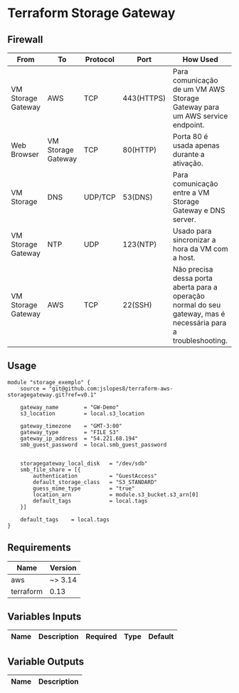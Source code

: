 # Terraform Storage Gateway

## Firewall


From | To  | Protocol | Port| How Used |
-----| --- | -------- |----- | ---------| 
VM Storage Gateway | AWS | TCP 	| 443(HTTPS) | Para comunicação de um VM AWS Storage Gateway para um AWS service endpoint.
Web Browser | VM Storage Gateway | TCP | 80(HTTP) | Porta 80 é usada apenas durante a ativação.
VM Storage | DNS | UDP/TCP | 53(DNS) | Para comunicação entre a VM Storage Gateway e DNS server.
VM Storage Gateway | NTP | UDP | 123(NTP) | Usado para sincronizar a hora da VM com a host.
VM Storage Gateway | AWS | TCP | 22(SSH) | Não precisa dessa porta aberta para a operação normal do seu gateway, mas é necessária para a troubleshooting.


## Usage
```hcl
module "storage_exemplo" {
    source = "git@github.com:jslopes8/terraform-aws-storagegateway.git?ref=v0.1"

    gateway_name        = "GW-Demo"
    s3_location         = local.s3_location

    gateway_timezone    = "GMT-3:00"
    gateway_type        = "FILE_S3"
    gateway_ip_address  = "54.221.68.194"
    smb_guest_password  = local.smb_guest_password


    storagegateway_local_disk   = "/dev/sdb"
    smb_file_share = [{
        authentication          = "GuestAccess"
        default_storage_class   = "S3_STANDARD"
        guess_mime_type         = "true"
        location_arn            = module.s3_bucket.s3_arn[0]
        default_tags            = local.tags 
    }]

    default_tags    = local.tags
}
```

## Requirements

| Name | Version |
| ---- | ------- |
| aws | ~> 3.14 |
| terraform | 0.13 |

<!-- BEGINNING OF PRE-COMMIT-TERRAFORM DOCS HOOK -->
## Variables Inputs
| Name | Description | Required | Type | Default |
| ---- | ----------- | -------- | ---- | ------- |

## Variable Outputs
<!-- END OF PRE-COMMIT-TERRAFORM DOCS HOOK -->
| Name | Description |
| ---- | ----------- 
